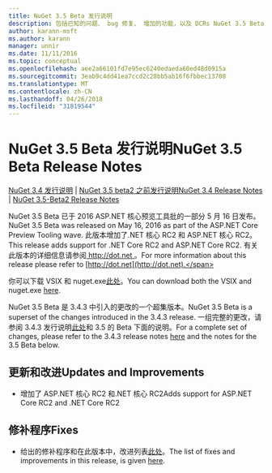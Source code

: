 ```yaml
---
title: NuGet 3.5 Beta 发行说明
description: 包括已知的问题、 bug 修复、 增加的功能，以及 DCRs NuGet 3.5 Beta 的发行说明。
author: karann-msft
ms.author: karann
manager: unnir
ms.date: 11/11/2016
ms.topic: conceptual
ms.openlocfilehash: aee2a66101fd7e95ec6240edaeda60ed48d0915a
ms.sourcegitcommit: 3eab9c4dd41ea7ccd2c28bb5ab16f6fbbec13708
ms.translationtype: MT
ms.contentlocale: zh-CN
ms.lasthandoff: 04/26/2018
ms.locfileid: "31819544"
---
```

# <a name="nuget-35-beta-release-notes"></a><span data-ttu-id="4f029-103">NuGet 3.5 Beta 发行说明</span><span class="sxs-lookup"><span data-stu-id="4f029-103">NuGet 3.5 Beta Release Notes</span></span>

<span data-ttu-id="4f029-104">[NuGet 3.4 发行说明](../release-notes/nuget-3.4.md) | [NuGet 3.5 beta2 之前发行说明](../release-notes/nuget-3.5-Beta2.md)</span><span class="sxs-lookup"><span data-stu-id="4f029-104">[NuGet 3.4 Release Notes](../release-notes/nuget-3.4.md) | [NuGet 3.5-Beta2 Release Notes](../release-notes/nuget-3.5-Beta2.md)</span></span>

<span data-ttu-id="4f029-105">NuGet 3.5 Beta 已于 2016 ASP.NET 核心预览工具批的一部分 5 月 16 日发布。</span><span class="sxs-lookup"><span data-stu-id="4f029-105">NuGet 3.5 Beta was released on May 16, 2016 as part of the ASP.NET Core Preview Tooling wave.</span></span> <span data-ttu-id="4f029-106">此版本增加了.NET 核心 RC2 和 ASP.NET 核心 RC2。</span><span class="sxs-lookup"><span data-stu-id="4f029-106">This release adds support for .NET Core RC2 and ASP.NET Core RC2.</span></span> <span data-ttu-id="4f029-107">有关此版本的详细信息请参阅[ http://dot.net ](http://dot.net)。</span><span class="sxs-lookup"><span data-stu-id="4f029-107">For more information about this release please refer to [http://dot.net](http://dot.net).</span></span>

<span data-ttu-id="4f029-108">你可以下载 VSIX 和 nuget.exe[此处](https://dist.nuget.org/index.html)。</span><span class="sxs-lookup"><span data-stu-id="4f029-108">You can download both the VSIX and nuget.exe [here](https://dist.nuget.org/index.html).</span></span>

<span data-ttu-id="4f029-109">NuGet 3.5 Beta 是 3.4.3 中引入的更改的一个超集版本。</span><span class="sxs-lookup"><span data-stu-id="4f029-109">NuGet 3.5 Beta is a superset of the changes introduced in the 3.4.3 release.</span></span> <span data-ttu-id="4f029-110">一组完整的更改，请参阅 3.4.3 发行说明[此处](https://github.com/NuGet/Home/issues?q=is%3Aissue+milestone%3A3.4.3+is%3Aclosed)和 3.5 的 Beta 下面的说明。</span><span class="sxs-lookup"><span data-stu-id="4f029-110">For a complete set of changes, please refer to the 3.4.3 release notes [here](https://github.com/NuGet/Home/issues?q=is%3Aissue+milestone%3A3.4.3+is%3Aclosed) and the notes for the 3.5 Beta below.</span></span>

## <a name="updates-and-improvements"></a><span data-ttu-id="4f029-111">更新和改进</span><span class="sxs-lookup"><span data-stu-id="4f029-111">Updates and Improvements</span></span>

* <span data-ttu-id="4f029-112">增加了 ASP.NET 核心 RC2 和.NET 核心 RC2</span><span class="sxs-lookup"><span data-stu-id="4f029-112">Adds support for ASP.NET Core RC2 and .NET Core RC2</span></span>

## <a name="fixes"></a><span data-ttu-id="4f029-113">修补程序</span><span class="sxs-lookup"><span data-stu-id="4f029-113">Fixes</span></span>

* <span data-ttu-id="4f029-114">给出的修补程序和在此版本中，改进列表[此处](https://github.com/NuGet/Home/issues?q=is%3Aissue+milestone%3A%223.5+Beta%22+is%3Aclosed)。</span><span class="sxs-lookup"><span data-stu-id="4f029-114">The list of fixes and improvements in this release, is given [here](https://github.com/NuGet/Home/issues?q=is%3Aissue+milestone%3A%223.5+Beta%22+is%3Aclosed).</span></span>